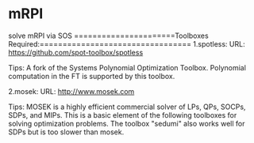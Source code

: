 # mRPI
solve mRPI via SOS
======================Toolboxes Required:=================================
1.spotless:
URL: https://github.com/spot-toolbox/spotless

Tips: A fork of the Systems Polynomial Optimization Toolbox. Polynomial computation in the FT is supported by this toolbox.

2.mosek:
URL: http://www.mosek.com

Tips: MOSEK is a highly efficient commercial solver of LPs, QPs, SOCPs, SDPs, and MIPs. This is a basic element of the following toolboxes for solving optimization problems. The toolbox "sedumi" also works well for SDPs but is too slower than mosek.
